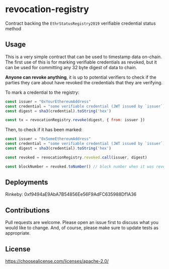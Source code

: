 # revocation-registry

Contract backing the `EthrStatusRegistry2019` verifiable credential status method

## Usage

This is a very simple contract that can be used to timestamp data on-chain.
The first use of this is for marking verifiable credentials as revoked, but it can be used for committing any
32 byte digest of data to chain.

**Anyone can revoke anything**, it is up to potential verifiers to check if the parties they care about have revoked
the credentials that they are verifying.

To mark a credential to the registry:

```javascript
const issuer = "0xYourEthereumAddress"
const credential = "some verifiable credential (JWT issued by `issuer`) but it can be any data since it gets hashed."
const digest = sha3(credential).toString('hex')

const tx = revocationRegistry.revoke(digest, { from: issuer })

```

Then, to check if it has been marked:
```javascript
const issuer = "0xSomeEthereumAddress"
const credential = "some verifiable credential (JWT issued by `issuer`) but it can be any data since it gets hashed."
const digest = sha3(credential).toString('hex')

const revoked = revocationRegistry.revoked.call(issuer, digest)

const blockNumber = revoked.toNumber() // block number when it was revoked by `issuer`, or 0 if it was not
```

## Deployments

Rinkeby: 0xf9494aE9AbA7B54856Ee56F9AdFC635988Df1A36

## Contributions

Pull requests are welcome.
Please open an issue first to discuss what you would like to change.
And, of course, please make sure to update tests as appropriate.

## License

https://choosealicense.com/licenses/apache-2.0/

